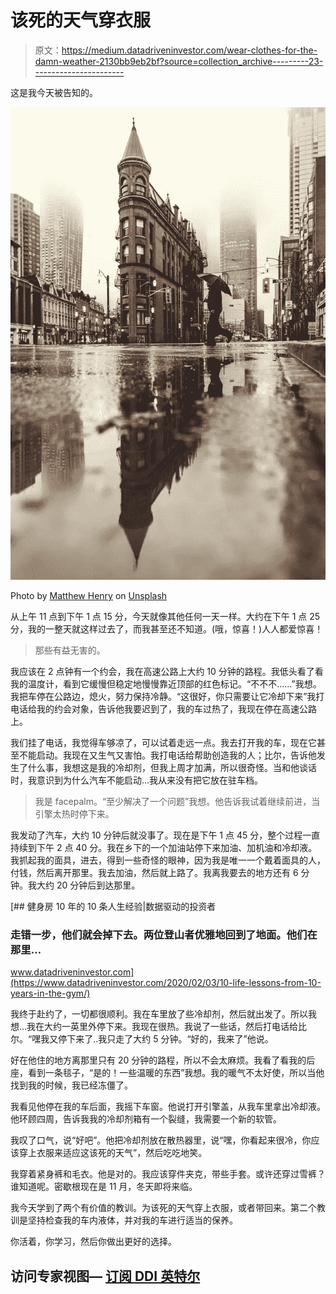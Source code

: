 # 该死的天气穿衣服

> 原文：<https://medium.datadriveninvestor.com/wear-clothes-for-the-damn-weather-2130bb9eb2bf?source=collection_archive---------23----------------------->

这是我今天被告知的。

![](img/bb3842c825e1918c5bb6ea48bc83e3a1.png)

Photo by [Matthew Henry](https://unsplash.com/@matthewhenry?utm_source=unsplash&utm_medium=referral&utm_content=creditCopyText) on [Unsplash](https://unsplash.com/s/photos/rainy-day?utm_source=unsplash&utm_medium=referral&utm_content=creditCopyText)

从上午 11 点到下午 1 点 15 分，今天就像其他任何一天一样。大约在下午 1 点 25 分，我的一整天就这样过去了，而我甚至还不知道。(哦，惊喜！)人人都爱惊喜！

> 那些有益无害的。

我应该在 2 点钟有一个约会，我在高速公路上大约 10 分钟的路程。我低头看了看我的温度计，看到它缓慢但稳定地慢慢靠近顶部的红色标记。“不不不……”我想。我把车停在公路边，熄火，努力保持冷静。“这很好，你只需要让它冷却下来”我打电话给我的约会对象，告诉他我要迟到了，我的车过热了，我现在停在高速公路上。

我们挂了电话，我觉得车够凉了，可以试着走远一点。我去打开我的车，现在它甚至不能启动。我现在又生气又害怕。我打电话给帮助创造我的人；比尔，告诉他发生了什么事，我想这是我的冷却剂，但我上周才加满，所以很奇怪。当和他谈话时，我意识到为什么汽车不能启动…我从来没有把它放在驻车档。

> 我是 facepalm。“至少解决了一个问题”我想。他告诉我试着继续前进，当引擎太热时停下来。

我发动了汽车，大约 10 分钟后就没事了。现在是下午 1 点 45 分，整个过程一直持续到下午 2 点 40 分。我在乡下的一个加油站停下来加油、加机油和冷却液。我抓起我的面具，进去，得到一些奇怪的眼神，因为我是唯一一个戴着面具的人，付钱，然后离开那里。我去加油，然后就上路了。我离我要去的地方还有 6 分钟。我大约 20 分钟后到达那里。

[](https://www.datadriveninvestor.com/2020/02/03/10-life-lessons-from-10-years-in-the-gym/) [## 健身房 10 年的 10 条人生经验|数据驱动的投资者

### 走错一步，他们就会掉下去。两位登山者优雅地回到了地面。他们在那里…

www.datadriveninvestor.com](https://www.datadriveninvestor.com/2020/02/03/10-life-lessons-from-10-years-in-the-gym/) 

我终于赴约了，一切都很顺利。我在车里放了些冷却剂，然后就出发了。所以我想…我在大约一英里外停下来。我现在很热。我说了一些话，然后打电话给比尔。“嘿我又停下来了..我只走了大约 5 分钟。“好的，我来了”他说。

好在他住的地方离那里只有 20 分钟的路程，所以不会太麻烦。我看了看我的后座，看到一条毯子，“是的！一些温暖的东西”我想。我的暖气不太好使，所以当他找到我的时候，我已经冻僵了。

我看见他停在我的车后面，我摇下车窗。他说打开引擎盖，从我车里拿出冷却液。他环顾四周，告诉我我的冷却剂箱有一个裂缝，我需要一个新的软管。

我叹了口气，说“好吧”。他把冷却剂放在散热器里，说“嘿，你看起来很冷，你应该穿上衣服来适应这该死的天气”，然后吃吃地笑。

我穿着紧身裤和毛衣。他是对的。我应该穿件夹克，带些手套。或许还穿过雪裤？谁知道呢。密歇根现在是 11 月，冬天即将来临。

我今天学到了两个有价值的教训。为该死的天气穿上衣服，或者带回来。第二个教训是坚持检查我的车内液体，并对我的车进行适当的保养。

你活着，你学习，然后你做出更好的选择。

## 访问专家视图— [订阅 DDI 英特尔](https://datadriveninvestor.com/ddi-intel)